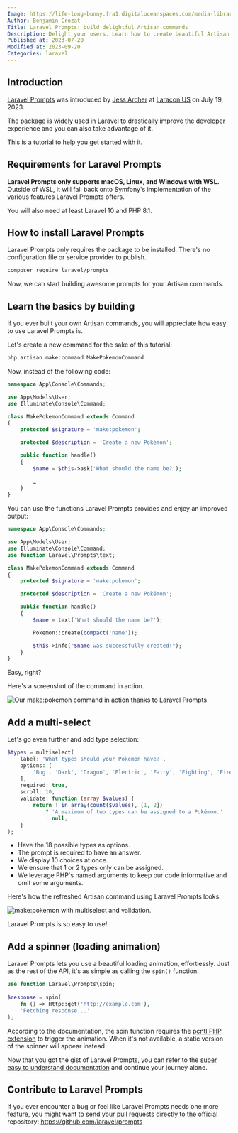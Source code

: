 ```yaml
---
Image: https://life-long-bunny.fra1.digitaloceanspaces.com/media-library/production/46/Prompts_wvauit.jpg
Author: Benjamin Crozat
Title: Laravel Prompts: build delightful Artisan commands
Description: Delight your users. Learn how to create beautiful Artisan Commands using Laravel Prompts.
Published at: 2023-07-20
Modified at: 2023-09-20
Categories: laravel
---
```


## Introduction

[Laravel Prompts](https://laravel.com/docs/prompts) was introduced by [Jess Archer](https://jessarcher.com) at [Laracon US](https://laracon.us) on July 19, 2023.

The package is widely used in Laravel to drastically improve the developer experience and you can also take advantage of it.

This is a tutorial to help you get started with it.

## Requirements for Laravel Prompts

**Laravel Prompts only supports macOS, Linux, and Windows with WSL.** Outside of WSL, it will fall back onto Symfony's implementation of the various features Laravel Prompts offers.

You will also need at least Laravel 10 and PHP 8.1.

## How to install Laravel Prompts

Laravel Prompts only requires the package to be installed. There's no configuration file or service provider to publish.

```bash
composer require laravel/prompts
```

Now, we can start building awesome prompts for your Artisan commands.

## Learn the basics by building

If you ever built your own Artisan commands, you will appreciate how easy to use Laravel Prompts is.

Let's create a new command for the sake of this tutorial:

```bash
php artisan make:command MakePokemonCommand
```

Now, instead of the following code:

```php
namespace App\Console\Commands;

use App\Models\User;
use Illuminate\Console\Command;

class MakePokemonCommand extends Command
{
    protected $signature = 'make:pokemon';

    protected $description = 'Create a new Pokémon';

    public function handle()
    {
        $name = $this->ask('What should the name be?');
	  
        …
    }
}
```

You can use the functions Laravel Prompts provides and enjoy an improved output:

```php
namespace App\Console\Commands;

use App\Models\User;
use Illuminate\Console\Command;
use function Laravel\Prompts\text;

class MakePokemonCommand extends Command
{
    protected $signature = 'make:pokemon';

    protected $description = 'Create a new Pokémon';

    public function handle()
    {
        $name = text('What should the name be?');

        Pokemon::create(compact('name'));

        $this->info("$name was successfully created!");
    }
}
```

Easy, right?

Here's a screenshot of the command in action.

![Our make:pokemon command in action thanks to Laravel Prompts](https://life-long-bunny.fra1.digitaloceanspaces.com/media-library/production/166/conversions/CleanShot_2023-08-01_at_18.57.46_2x_dsvzpj-medium.jpg)

## Add a multi-select

Let's go even further and add type selection:

```php
$types = multiselect(
    label: 'What types should your Pokémon have?',
    options: [
        'Bug', 'Dark', 'Dragon', 'Electric', 'Fairy', 'Fighting', 'Fire', 'Flying', 'Ghost', 'Grass', 'Ground', 'Ice', 'Normal', 'Poison', 'Psychic', 'Rock', 'Steel', 'Water',
    ],
    required: true,
    scroll: 10,
    validate: function (array $values) {
	    return ! in_array(count($values), [1, 2])
            ? 'A maximum of two types can be assigned to a Pokémon.'
            : null;
	}
);
```

- Have the 18 possible types as options.
- The prompt is required to have an answer.
- We display 10 choices at once.
- We ensure that 1 or 2 types only can be assigned.
- We leverage PHP's named arguments to keep our code informative and omit some arguments.

Here's how the refreshed Artisan command using Laravel Prompts looks:

![make:pokemon with multiselect and validation.](https://life-long-bunny.fra1.digitaloceanspaces.com/media-library/production/167/conversions/CleanShot_2023-08-01_at_19.20.09_2x_dlwdhj-medium.jpg)

Laravel Prompts is so easy to use!

## Add a spinner (loading animation)

Laravel Prompts lets you use a beautiful loading animation, effortlessly. Just as the rest of the API, it's as simple as calling the `spin()` function:

```php
use function Laravel\Prompts\spin;
 
$response = spin(
    fn () => Http::get('http://example.com'),
    'Fetching response...'
);
```

According to the documentation, the spin function requires the [pcntl PHP extension](https://www.php.net/manual/fr/book.pcntl.php) to trigger the animation. When it's not available, a static version of the spinner will appear instead.

Now that you got the gist of Laravel Prompts, you can refer to the [super easy to understand documentation](https://laravel.com/docs/prompts) and continue your journey alone.

## Contribute to Laravel Prompts

If you ever encounter a bug or feel like Laravel Prompts needs one more feature, you might want to send your pull requests directly to the official repository: https://github.com/laravel/prompts

